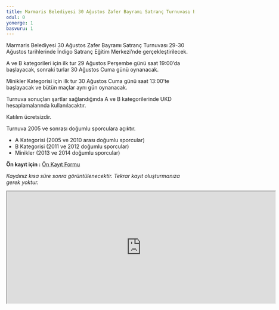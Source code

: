 ```yaml
---
title: Marmaris Belediyesi 30 Ağustos Zafer Bayramı Satranç Turnuvası Başlıyor!
odul: 0
yonerge: 1
basvuru: 1
---
```


Marmaris Belediyesi 30 Ağustos Zafer Bayramı Satranç Turnuvası 29-30 Ağustos tarihlerinde İndigo Satranç Eğitim Merkezi’nde gerçekleştirilecek.

A ve B kategorileri için ilk tur 29 Ağustos Perşembe günü saat 19:00’da başlayacak, sonraki turlar 30 Ağustos Cuma günü oynanacak.

Minikler Kategorisi için ilk tur 30 Ağustos Cuma günü saat 13:00’te başlayacak ve bütün maçlar aynı gün oynanacak.

Turnuva sonuçları şartlar sağlandığında A ve B kategorilerinde UKD hesaplamalarında kullanılacaktır. 

Katılım ücretsizdir.

Turnuva 2005 ve sonrası doğumlu sporculara açıktır.

* A Kategorisi (2005 ve 2010 arası doğumlu sporcular)
* B Kategorisi (2011 ve 2012 doğumlu sporcular)
* Minikler (2013 ve 2014 doğumlu sporcular)

**Ön kayıt için :** <a href="https://forms.gle/SZjF4fhd8CfN37iX9" target="_blank">Ön Kayıt Formu</a>

_Kaydınız kısa süre sonra görüntülenecektir. Tekrar kayıt oluşturmanıza gerek yoktur._
<iframe src="https://docs.google.com/spreadsheets/d/e/2PACX-1vQAOcu8ybCq8ojX4oYDnqlECGzNfG-W1fwXuwjukGT3-oGVu9JMHimAmfCS-xJijD9CHHEiFba5xm48/pubhtml?widget=true&amp;headers=false" width="720" height="300"></iframe>
